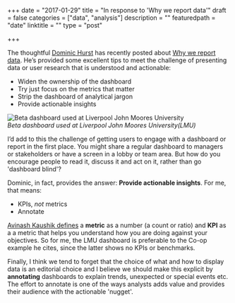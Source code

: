 +++
date = "2017-01-29"
title = "In response to 'Why we report data'﻿"
draft = false
categories = ["data", "analysis"]
description = ""
featuredpath = "date"
linktitle = ""
type = "post"

+++

The thoughtful [Dominic Hurst](https://dominichurst.com/about/) has recently posted about [Why we report data](https://dominichurst.com/2017/01/04/why-we-report-data/). He’s provided some excellent tips to meet the challenge of presenting data or user research that is understood and actionable:

 * Widen the ownership of the dashboard
 * Try just focus on the metrics that matter
 * Strip the dashboard of analytical jargon
 * Provide actionable insights

![Beta dashboard used at Liverpool John Moores University](https://res.cloudinary.com/df1mif8sk/image/upload/v1483892290/hugo/lmudashboard_qppcsf.jpg)<br>
_Beta dashboard used at Liverpool John Moores University(LMU)_

I’d add to this the challenge of getting users to engage with a dashboard or report in the first place. You might share a regular dashboard to managers or stakeholders or have a screen in a lobby or team area. But how do you encourage people to read it, discuss it and act on it, rather than go 'dashboard blind'?

Dominic, in fact, provides the answer: **Provide actionable insights**. For me, that means:

 * KPIs, _not_ metrics
 * Annotate

[Avinash Kaushik defines](https://www.kaushik.net/avinash/web-analytics-101-definitions-goals-metrics-kpis-dimensions-targets/) a **metric** as a number (a count or ratio) and  **KPI** as a  a metric that helps you understand how you are doing against your objectives. So for me, the LMU dashboard is preferable to the Co-op example he cites, since the latter shows no KPIs or benchmarks.

Finally, I think we tend to forget that the choice of what and how to display data is an editorial choice and I believe we should make this explicit by **annotating** dashboards to explain trends, unexpected or special events etc. The effort to annotate is one of the ways analysts adds value and provides their audience with the actionable 'nugget'.

